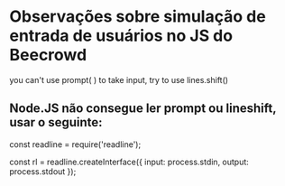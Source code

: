 # Observações sobre simulação de entrada de usuários no JS do Beecrowd

you can't use prompt( ) to take input, try to use lines.shift()

## Node.JS não consegue ler prompt ou lineshift, usar o seguinte:

const readline = require('readline'); 

const rl = readline.createInterface({ 
    input: process.stdin, 
    output: process.stdout 
});
